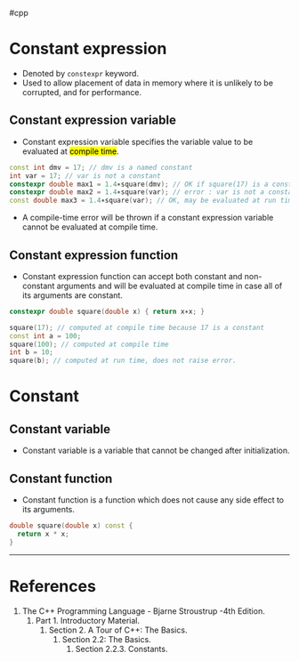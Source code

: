 #cpp 

# Constant expression
- Denoted by `constexpr` keyword.
- Used to allow placement of data in memory where it is unlikely to be corrupted, and for performance.
## Constant expression variable
- Constant expression variable specifies the variable value to be evaluated at <mark class="hltr-yellow">compile time</mark>.
```cpp title='Constant expression variable'
const int dmv = 17; // dmv is a named constant
int var = 17; // var is not a constant
constexpr double max1 = 1.4∗square(dmv); // OK if square(17) is a constant expression
constexpr double max2 = 1.4∗square(var); // error : var is not a constant expression
const double max3 = 1.4∗square(var); // OK, may be evaluated at run time
```
- A compile-time error will be thrown if a constant expression variable cannot be evaluated at compile time.
## Constant expression function
- Constant expression function can accept both constant and non-constant arguments and will be evaluated at compile time in case all of its arguments are constant.
```cpp title='Constant expression function'
constexpr double square(double x) { return x∗x; }

square(17); // computed at compile time because 17 is a constant
const int a = 100;
square(100); // computed at compile time
int b = 10;
square(b); // computed at run time, does not raise error.
```

# Constant
## Constant variable
- Constant variable is a variable that cannot be changed after initialization.
## Constant function
- Constant function is a function which does not cause any side effect to its arguments.
```cpp title='constant function'
double square(double x) const {
  return x * x;
}
```
---
# References
1. The C++ Programming Language - Bjarne Stroustrup -4th Edition.
	1. Part 1. Introductory Material.
		1. Section 2. A Tour of C++: The Basics.
			1. Section 2.2: The Basics.
				1. Section 2.2.3. Constants.
